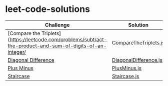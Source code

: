 # leet-code-solutions

| Challenge                                                                                                                     | Solution                                                                              |
| ----------------------------------------------------------------------------------------------------------------------------- | --------------------------------------------------------------------------------------|
| [Compare the Triplets](https://leetcode.com/problems/subtract-the-product-and-sum-of-digits-of-an-integer/                  | [CompareTheTriplets.js](./solutions-of-algorithms/CompareTheTriplets.js)              |
| [Diagonal Difference](https://www.hackerrank.com/challenges/diagonal-difference/problem?isFullScreen=true)                    | [DiagonalDifference.js](./solutions-of-algorithms/DiagonalDifference.js)              |
| [Plus Minus](https://www.hackerrank.com/challenges/plus-minus/problem?isFullScreen=true)                                      | [PlusMinus.js](./solutions-of-algorithms/PlusMinus.js)                                |
| [Staircase](https://www.hackerrank.com/challenges/staircase/problem?isFullScreen=true)                                        | [Staircase.js](./solutions-of-algorithms/Staircase.js)                                |
